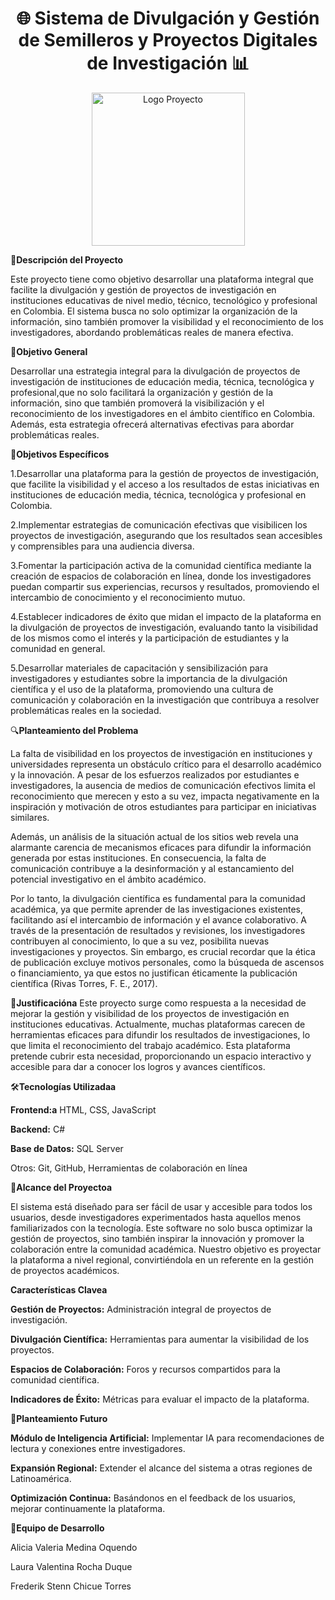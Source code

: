 <h1 align="center">🌐 Sistema de Divulgación y Gestión de Semilleros y Proyectos Digitales de Investigación 📊</h1> <p align="center"> <img width="245" src="../LOGO/Logo.png" alt="Logo Proyecto"> </p>
🚀<b>Descripción del Proyecto</b>

Este proyecto tiene como objetivo desarrollar una plataforma integral que facilite la divulgación y gestión de proyectos de investigación en instituciones educativas de nivel medio, técnico, tecnológico y profesional en Colombia. El sistema busca no solo optimizar la organización de la información, sino también promover la visibilidad y el reconocimiento de los investigadores, abordando problemáticas reales de manera efectiva.

🎯<b>Objetivo General</b>

Desarrollar una estrategia integral para la divulgación de proyectos de investigación de instituciones de educación media, técnica, tecnológica y profesional,que no solo facilitará la organización y gestión de la información, sino que también promoverá la visibilización y el reconocimiento de los investigadores en el ámbito científico en Colombia. Además, esta estrategia ofrecerá alternativas efectivas para abordar problemáticas reales.

🎯<b>Objetivos Específicos</b>

1.Desarrollar una plataforma para la gestión de proyectos de investigación, que facilite la visibilidad y el acceso a los resultados de estas iniciativas en instituciones de educación media, técnica, tecnológica y profesional en Colombia.

2.Implementar estrategias de comunicación efectivas que visibilicen los proyectos de investigación, asegurando que los resultados sean accesibles y comprensibles para una audiencia diversa.

3.Fomentar la participación activa de la comunidad científica mediante la creación de espacios de colaboración en línea, donde los investigadores puedan compartir sus experiencias, recursos y resultados, promoviendo el intercambio de conocimiento y el reconocimiento mutuo.

4.Establecer indicadores de éxito que midan el impacto de la plataforma en la divulgación de proyectos de investigación, evaluando tanto la visibilidad de los mismos como el interés y la participación de estudiantes y la comunidad en general.

5.Desarrollar materiales de capacitación y sensibilización para investigadores y estudiantes sobre la importancia de la divulgación científica y el uso de la plataforma, promoviendo una cultura de comunicación y colaboración en la investigación que contribuya a resolver problemáticas reales en la sociedad.

🔍<b>Planteamiento del Problema</b>

La falta de visibilidad en los proyectos de investigación en instituciones y universidades representa un obstáculo crítico para el desarrollo académico y la innovación. A pesar de los esfuerzos realizados por estudiantes e investigadores, la ausencia de medios de comunicación efectivos limita el reconocimiento que merecen y esto a su vez, impacta negativamente en la inspiración y motivación de otros estudiantes para participar en iniciativas similares.

Además, un análisis de la situación actual de los sitios web revela una alarmante carencia de mecanismos eficaces para difundir la información generada por estas instituciones.  En consecuencia,  la falta de comunicación contribuye a la desinformación y al estancamiento del potencial investigativo en el ámbito académico.

Por lo tanto, la divulgación científica es fundamental para la comunidad académica, ya que permite aprender de las investigaciones existentes, facilitando así el intercambio de información y el avance colaborativo. A través de la presentación de resultados y revisiones, los investigadores contribuyen al conocimiento, lo que a su vez, posibilita nuevas investigaciones y proyectos. Sin embargo, es crucial recordar que la ética de publicación excluye motivos personales, como la búsqueda de ascensos o financiamiento, ya que estos no justifican éticamente la publicación científica (Rivas Torres, F. E., 2017).

📃<b>Justificacióna</b>
Este proyecto surge como respuesta a la necesidad de mejorar la gestión y visibilidad de los proyectos de investigación en instituciones educativas. Actualmente, muchas plataformas carecen de herramientas eficaces para difundir los resultados de investigaciones, lo que limita el reconocimiento del trabajo académico. Esta plataforma pretende cubrir esta necesidad, proporcionando un espacio interactivo y accesible para dar a conocer los logros y avances científicos.

🛠️<b>Tecnologías Utilizadaa</b>

<b>Frontend:a</b> HTML, CSS, JavaScript

<b>Backend:</b> C#

<b>Base de Datos:</b> SQL Server

Otros: Git, GitHub, Herramientas de colaboración en línea

🚀<b>Alcance del Proyectoa</b>

El sistema está diseñado para ser fácil de usar y accesible para todos los usuarios, desde investigadores experimentados hasta aquellos menos familiarizados con la tecnología. Este software no solo busca optimizar la gestión de proyectos, sino también inspirar la innovación y promover la colaboración entre la comunidad académica. Nuestro objetivo es proyectar la plataforma a nivel regional, convirtiéndola en un referente en la gestión de proyectos académicos.

<b>Características Clavea</b>

<b>Gestión de Proyectos:</b> Administración integral de proyectos de investigación.

<b>Divulgación Científica:</b> Herramientas para aumentar la visibilidad de los proyectos.

<b>Espacios de Colaboración:</b> Foros y recursos compartidos para la comunidad científica.

<b>Indicadores de Éxito:</b> Métricas para evaluar el impacto de la plataforma.

📑<b>Planteamiento Futuro</b>

<b>Módulo de Inteligencia Artificial:</b> Implementar IA para recomendaciones de lectura y conexiones entre investigadores.

<b>Expansión Regional:</b> Extender el alcance del sistema a otras regiones de Latinoamérica.

<b>Optimización Continua:</b> Basándonos en el feedback de los usuarios, mejorar continuamente la plataforma.

👥<b>Equipo de Desarrollo</b>

Alicia Valeria Medina Oquendo

Laura Valentina Rocha Duque

Frederik Stenn Chicue Torres

